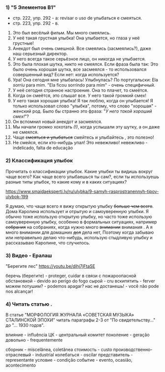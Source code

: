 ### 1) "5 Элементов B1"

- стр. 222, упр. 292 - а: revisar o uso de улыбаться е смеяться. 
- стр. 223, упр. 292 - в.

1. Это был весёлый фильм. Мы много смеялись.
2. У неё такая грустная улыбка! Она улыбается, но глаза у неё грустные!
3. Анекдот был очень смешной. Все смеялись (засмеялись?), даже наш серьезный директор.
4. У него всегда такое серьёзное лицо, он никогда не улыбается.
5. Это была плохая шутка, никто не смеялся. 
    Если фраза была так: Это было очень хорошая шутка, все засмеялся - то использовался совершенный вид? Если нет: когда используется?
6. Ура! Она сегодня мне улыбалась! 
    Улыбнулась? По португальски: Ela *sorriu* para mim. "Ela ficou sorrindo para mim" - очень специфичный.
7. У неё сегодня странное настроение. Она то плачет, то смеётся.
8. Когда он смеётся, это слышат все. У него такой громкий смех!
9. У него такая хорошая улыбка! Я так люблю, когда он улыбается! 
    Я только использовал слово "улыбка", потому, что слово "хорошая" - женский род. Было бы странно это фраза: "*У него такой хороший смех!*"?
10. Он вспомнил новый анекдот и засмеялся.
11. Мы начали громко хохотать *(!)*, когда услышали эту шутку, а он даже не смеялся.
12. Чаще ~~смеяться и улыбаться~~ смейтесь и улыбайтесь , это полезно!
13. Не смейся, если кто-нибудь упал! Это невежливо!
    невежливо - indelicado, falta de educação

### 2) Классификация улыбок

Прочитать о классификации улыбок. Какие улыбки ты видишь вокруг чаще всего? Как чаще всего улыбаешься ты сам?, если ты используешь разные типы улыбок, то какие кому и в каких ситуациях?

https://www.smaidaeksperti.lv/ru/ulybka/9-samyh-rasprostranennyh-tipov-ulybok-199

 Я думаю, что чаще всего я вижу открытую улыбку ~~больше чем всего~~. Дома Каролина использует и отрытую и самоуверенную улыбки. Я обычно тоже использую открытую улыбку, но часто тоже использую самоуверенную улыбку, особенно в формальных ситуациях, например ~~собрания~~ на собраниях, когда нужно много ~~внимании~~ внимания . А я много внимании для домашних ~~дел~~ дела нет, Поэтому когда забываю или неправильно делаю что-нибудь, использую стыдливую улыбку и рассказываю Каролине, что случилось.

### 3) Видео - Ералаш

"Берегите лес"
https://youtu.be/dihj7jFtaSE 

беречь (берегите) - proteger, cuidar
в связи с пожароопасной обстановкой - devido ao perigo do fogo
сырой - cru
вскипятить - ferver
можем потушим? - podemos apagar?
нас не достанешь! - você não pode nos alcançar!

### 4) Читать статью .

В статье "МОРФОЛОГИЯ ЖУРНАЛА «СОВЕТСКАЯ МУЗЫКА» СТАЛИНСКОЙ ЭПОХИ" читать параграфы 2-3 от "По свидетельству..." до "... 1930 годов". 

влияние - influência
ЦК - центральный комитет
поколение - geração
довольно - frequentemente

сбoрник - miscelânea, coletânea
стоимость - custo
производственно-отраслевый - industrial
колебаться - oscilar
представитель - representante
условие - condição
событие - evento, ocasião, acontecimento
